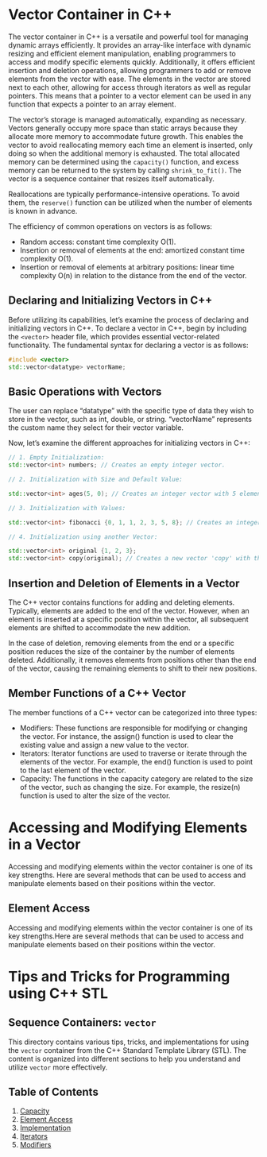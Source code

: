 # Vector Container in C++

The vector container in C++ is a versatile and powerful tool for managing dynamic arrays efficiently. It provides an array-like interface with dynamic resizing and efficient element manipulation, enabling programmers to access and modify specific elements quickly. Additionally, it offers efficient insertion and deletion operations, allowing programmers to add or remove elements from the vector with ease. The elements in the vector are stored next to each other, allowing for access through iterators as well as regular pointers. This means that a pointer to a vector element can be used in any function that expects a pointer to an array element.

The vector’s storage is managed automatically, expanding as necessary. Vectors generally occupy more space than static arrays because they allocate more memory to accommodate future growth. This enables the vector to avoid reallocating memory each time an element is inserted, only doing so when the additional memory is exhausted. The total allocated memory can be determined using the `capacity()` function, and excess memory can be returned to the system by calling `shrink_to_fit()`. The vector is a sequence container that resizes itself automatically.

Reallocations are typically performance-intensive operations. To avoid them, the `reserve()` function can be utilized when the number of elements is known in advance.

The efficiency of common operations on vectors is as follows:

- Random access: constant time complexity O(1).
- Insertion or removal of elements at the end: amortized constant time complexity O(1).
- Insertion or removal of elements at arbitrary positions: linear time complexity O(n) in relation to the distance from the end of the vector.

## Declaring and Initializing Vectors in C++

Before utilizing its capabilities, let’s examine the process of declaring and initializing vectors in C++. To declare a vector in C++, begin by including the `<vector>` header file, which provides essential vector-related functionality. The fundamental syntax for declaring a vector is as follows:

```cpp
#include <vector>
std::vector<datatype> vectorName;
```

## Basic Operations with Vectors

The user can replace “datatype” with the specific type of data they wish to store in the vector, such as int, double, or string. “vectorName” represents the custom name they select for their vector variable.

Now, let’s examine the different approaches for initializing vectors in C++:

```cpp
// 1. Empty Initialization:
std::vector<int> numbers; // Creates an empty integer vector.

// 2. Initialization with Size and Default Value:

std::vector<int> ages(5, 0); // Creates an integer vector with 5 elements, all initialized to 0

// 3. Initialization with Values:

std::vector<int> fibonacci {0, 1, 1, 2, 3, 5, 8}; // Creates an integer vector with given values.

// 4. Initialization using another Vector:

std::vector<int> original {1, 2, 3};
std::vector<int> copy(original); // Creates a new vector 'copy' with the same elements as 'original'.\

```

## Insertion and Deletion of Elements in a Vector

The C++ vector contains functions for adding and deleting elements. Typically, elements are added to the end of the vector. However, when an element is inserted at a specific position within the vector, all subsequent elements are shifted to accommodate the new addition.

In the case of deletion, removing elements from the end or a specific position reduces the size of the container by the number of elements deleted. Additionally, it removes elements from positions other than the end of the vector, causing the remaining elements to shift to their new positions.

## Member Functions of a C++ Vector

The member functions of a C++ vector can be categorized into three types:

- Modifiers: These functions are responsible for modifying or changing the vector. For instance, the assign() function is used to clear the existing value and assign a new value to the vector.
- Iterators: Iterator functions are used to traverse or iterate through the elements of the vector. For example, the end() function is used to point to the last element of the vector.
- Capacity: The functions in the capacity category are related to the size of the vector, such as changing the size. For example, the resize(n) function is used to alter the size of the vector.

# Accessing and Modifying Elements in a Vector

Accessing and modifying elements within the vector container is one of its key strengths. Here are several methods that can be used to access and manipulate elements based on their positions within the vector. 

## Element Access

Accessing and modifying elements within the vector container is one of its key strengths.Here are several methods that can be used to access and manipulate elements based on their positions within the vector.

# Tips and Tricks for Programming using C++ STL

## Sequence Containers: `vector`

This directory contains various tips, tricks, and implementations for using the `vector` container from the C++ Standard Template Library (STL). The content is organized into different sections to help you understand and utilize `vector` more effectively.

## Table of Contents

1. [Capacity](https://github.com/nitishhsinghhh/Tips-and-Tricks-for-Programming-using-Cpp/tree/main/STL/Containers%20/Sequence_containers/vector/Capacity%20)
2. [Element Access](https://github.com/nitishhsinghhh/Tips-and-Tricks-for-Programming-using-Cpp/tree/main/STL/Containers%20/Sequence_containers/vector/Element_Access)
3. [Implementation](https://github.com/nitishhsinghhh/Tips-and-Tricks-for-Programming-using-Cpp/tree/main/STL/Containers%20/Sequence_containers/vector/Implementation)
4. [Iterators](https://github.com/nitishhsinghhh/Tips-and-Tricks-for-Programming-using-Cpp/tree/main/STL/Containers%20/Sequence_containers/vector/Iterators)
5. [Modifiers](https://github.com/nitishhsinghhh/Tips-and-Tricks-for-Programming-using-Cpp/tree/main/STL/Containers%20/Sequence_containers/vector/Modifiers%20)
